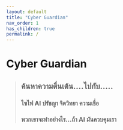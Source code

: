 ```yaml
---
layout: default
title: "Cyber Guardian"
nav_order: 1
has_children: true
permalink: /
---
```


# Cyber Guardian

> ## ค้นหาความตื่นเต้น....ไปกับ.....
> ### ไซไฟ AI ปรัชญา จิตวิทยา ความเชื่อ
> ### พวกเขาจะทำอย่างไร...ถ้า AI มันควบคุมเรา







